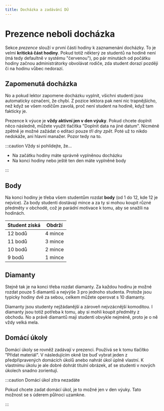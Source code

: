 ```yaml
---
title: Docházka a zadávání DÚ
---
```


# Prezence neboli docházka

Sekce _prezence_ slouží v první části hodiny k zaznamenání docházky. To je velmi **kritická část hodiny**. Pokud totiž některý ze studentů na hodině není (má tedy defaultně v systému "červenou"), po pár minutách od počátku hodiny začnou administrátorky obvolávat rodiče, zda student dorazí později či na hodinu vůbec nedorazí.

## Zapomenutá docházka

No a pokud lektor zapomene docházku vyplnit, všichni studenti jsou automaticky označeni, že chybí. Z pozice lektora pak není nic trapnějšícho, než když se všem rodičům zavolá, proč není student na hodině, když tam fakticky je.

Prezence k výuce je **vždy aktivní jen v den výuky**. Pokud chcete doplnit něco následně, můžete využít tlačítka "Doplnit data na jiné datum". Nicméně zpětně je možné zažádat o editaci pouze _tři dny zpět_. Poté už to nikdo nedokáže, ani hlavní manažer. Pozor tedy na to.

:::caution Vždy si pohlídejte, že...

- Na začátku hodiny máte správně vyplněnou docházku
- Na konci hodiny nebo ještě ten den máte vyplněné body

:::

## Body

Na konci hodiny je třeba všem studentům rozdat **body** (od 1 do 12, kde 12 je nejvíce). Za body studenti dostávají mince a za ty si mohou koupit různé předměty v obchodě, což je parádní motivace k tomu, aby se snažili na hodinách.

| Student získá | Obdrží  |
| ------------- | ------- |
| 12 bodů       | 4 mince |
| 11 bodů       | 3 mince |
| 10 bodů       | 2 mince |
| 9 bodů        | 1 mince |

## Diamanty

Stejně tak je na konci třeba rozdat diamanty. Za každou hodinu je možné rozdat pouze 5 diamantů a nejvýše 3 pro jednoho studenta. Protože jsou typicky hodiny dvě za sebou, celkem můžete operovat s 10 diamanty.

Diamanty jsou studenty nejžádanější a zároveň nejvzácnější komoditou. I diamanty jsou totiž potřeba k tomu, aby si mohli koupit předměty z obchodu. No a právě diamantů mají studenti obvykle nejméně, proto je o ně vždy velká mela.

## Domácí úkoly

Domácí úkoly se rovněž zadávají v prezenci. Používá se k tomu tlačítko "Přidat materiál". V následujícím okně lze buď vybrat jeden z předpřipravených domácích úkolů anebo nahrát úkol úplně vlastní. K vlastnímu úkolu je ale dobré dohrát titulní obrázek, ať se studenti v nových úkolech snadno zorientují.

:::caution Domácí úkol zítra nezadáte

Pokud chcete zadat domácí úkol, je to možné jen v den výuky. Tato možnost se s úderem půlnoci uzamkne.

:::
